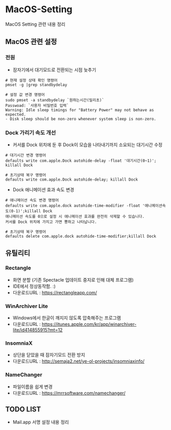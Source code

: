 # MacOS-Setting
MacOS Setting 관련 내용 정리

## MacOS 관련 설정
### 전원
* 잠자기에서 대기모드로 전환되는 시점 늦추기
```
# 현재 설정 상태 확인 명령어
pmset -g |grep standbydelay

# 설정 값 변경 명령어
sudo pmset -a standbydelay `원하는시간(밀리초)`
Passwoad: `사용자 비밀번호 입력`
Warning: Idle sleep timings for "Battery Power" may not behave as expected.
- Disk sleep should be non-zero whenever system sleep is non-zero.
```

### Dock 가리기 속도 개선
* 커서를 Dock 위치에 둔 후 Dock이 모습을 나타내기까지 소요되는 대기시간 수정
```
# 대기시간 변경 명령어
defaults write com.apple.Dock autohide-delay -float '대기시간(0~1)'; killall Dock

# 초기상태 복구 명령어
defaults write com.apple.Dock autohide-delay; killall Dock
```

* Dock 애니메이션 효과 속도 변경
```
# 애니메이션 속도 변경 명령어
defaults write com.apple.dock autohide-time-modifier -float '애니메이션속도(0-1)';killall Dock
애니메이션 속도를 0으로 설정 시 애니메이션 효과를 완전히 삭제할 수 있습니다. 
커서를 Dock 위치에 가지고 가면 뿅하고 나타납니다.

# 초기상태 복구 명령어
defaults delete com.apple.dock autohide-time-modifier;killall Dock
```

## 유틸리티
### Rectangle
* 화면 분할 (기존 Spectacle 업데이트 중지로 인해 대체 프로그램)
* IDE에서 정상동작함. :)
* 다운로드URL : https://rectangleapp.com/
### WinArchiver Lite
* Windows에서 한글이 깨지지 않도록 압축해주는 프로그램
* 다운로드URL : https://itunes.apple.com/kr/app/winarchiver-lite/id414855915?mt=12
### InsomniaX
* 상단을 닫았을 때 잠자기모드 전환 방지
* 다운로드URL : http://semaja2.net/ye-ol-projects/insomniaxinfo/
### NameChanger
* 파일이름을 쉽게 변경
* 다운로드URL : https://mrrsoftware.com/namechanger/

## TODO LIST
* Mail.app 서명 설정 내용 정리


